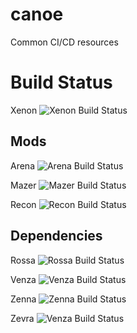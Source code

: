 # canoe
Common CI/CD resources

# Build Status
Xenon ![Xenon Build Status][xenon-status]

## Mods
Arena ![Arena Build Status][arena-status]

Mazer ![Mazer Build Status][mazer-status]

Recon ![Recon Build Status][recon-status]

## Dependencies
Rossa ![Rossa Build Status][rossa-status]

Venza ![Venza Build Status][venza-status]

Zenna ![Zenna Build Status][zenna-status]

Zevra ![Venza Build Status][zevra-status]

[xenon-status]: https://github.com/avereon/xenon/workflows/Avereon%20Xenon%20Continuous/badge.svg

[arena-status]: https://github.com/avereon/arena/workflows/Avereon%20Arena%20Continuous/badge.svg
[mazer-status]: https://github.com/avereon/mazer/workflows/Avereon%20Mazer%20Continuous/badge.svg
[recon-status]: https://github.com/avereon/recon/workflows/Avereon%20Recon%20Continuous/badge.svg

[venza-status]: https://github.com/avereon/venza/workflows/Avereon%20Venza%20Continuous/badge.svg
[rossa-status]: https://github.com/avereon/rossa/workflows/Avereon%20Rossa%20Continuous/badge.svg
[zenna-status]: https://github.com/avereon/zenna/workflows/Avereon%20Zenna%20Continuous/badge.svg
[zevra-status]: https://github.com/avereon/zevra/workflows/Avereon%20Zevra%20Continuous/badge.svg
